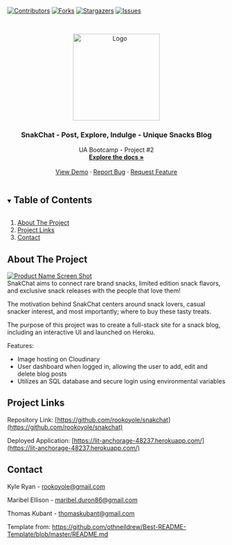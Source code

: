 <!--
*** Thanks for checking out the Best-README-Template. If you have a suggestion
*** that would make this better, please fork the repo and create a pull request
*** or simply open an issue with the tag "enhancement".
*** Thanks again! Now go create something AMAZING! :D
***
***
***
*** To avoid retyping too much info. Do a search and replace for the following:
*** github_username, repo_name, twitter_handle, email, project_title, project_description
-->



<!-- PROJECT SHIELDS -->
<!--
*** I'm using markdown "reference style" links for readability.
*** Reference links are enclosed in brackets [ ] instead of parentheses ( ).
*** See the bottom of this document for the declaration of the reference variables
*** for contributors-url, forks-url, etc. This is an optional, concise syntax you may use.
*** https://www.markdownguide.org/basic-syntax/#reference-style-links
-->
[![Contributors][contributors-shield]][contributors-url]
[![Forks][forks-shield]][forks-url]
[![Stargazers][stars-shield]][stars-url]
[![Issues][issues-shield]][issues-url]



<!-- PROJECT LOGO -->
<br />
<p align="center">
  <a href="https://github.com/rookoyole/snakchat">
    <img src="./public/images/logo.jpg" alt="Logo" width="200" height="200">
  </a>

  <h3 align="center">SnakChat - Post, Explore, Indulge - Unique Snacks Blog</h3>

  <p align="center">
    UA Bootcamp - Project #2
        <br />
        <a href="https://github.com/rookoyole/snakchat"><strong>Explore the docs »</strong></a>
        <br />
        <br />
        <a href="https://github.com/rookoyole/snakchat">View Demo</a>
        ·
        <a href="https://github.com/rookoyole/snakchat/issues">Report Bug</a>
        ·
        <a href="https://github.com/rookoyole/snakchat/issues">Request Feature</a>
  </p>
</p>



<!-- TABLE OF CONTENTS -->
<details open="open">
  <summary><h2 style="display: inline-block">Table of Contents</h2></summary>
  <ol>
    <li><a href="#about-the-project">About The Project</a></li>
    <li><a href="#project-links">Project Links</a></li>
    <li><a href="#contact">Contact</a></li>
  </ol>
</details>



<!-- ABOUT THE PROJECT -->
## About The Project

[![Product Name Screen Shot][product-screenshot]](public/images/screenshot.png)
<br />
SnakChat aims to connect rare brand snacks, limited edition snack flavors, and exclusive snack releases with the people that love them!

The motivation behind SnakChat centers around snack lovers, casual snacker interest, and most importantly; where to buy these tasty treats.

The purpose of this project was to create a full-stack site for a snack blog, including an interactive UI and launched on Heroku.

Features:
* Image hosting on Cloudinary
* User dashboard when logged in, allowing the user to add, edit and delete blog posts
* Utilizes an SQL database and secure login using environmental variables

<!-- PROJECT LINKS -->
## Project Links

Repository Link: [https://github.com/rookoyole/snakchat](https://github.com/rookoyole/snakchat)

Deployed Application: [https://lit-anchorage-48237.herokuapp.com/](https://lit-anchorage-48237.herokuapp.com/)

<!-- CONTACT -->
## Contact

Kyle Ryan - rookoyole@gmail.com

Maribel Ellison - maribel.duron86@gmail.com

Thomas Kubant - thomaskubant@gmail.com

Template from: https://github.com/othneildrew/Best-README-Template/blob/master/README.md

<!-- MARKDOWN LINKS & IMAGES -->
<!-- https://www.markdownguide.org/basic-syntax/#reference-style-links -->
[contributors-shield]: https://img.shields.io/github/contributors/rookoyole/snakchat.svg?style=for-the-badge
[contributors-url]: https://github.com/rookoyole/snakchat/graphs/contributors
[forks-shield]: https://img.shields.io/github/forks/rookoyole/snakchat.svg?style=for-the-badge
[forks-url]: https://github.com/rookoyole/snakchat/network/members
[stars-shield]: https://img.shields.io/github/stars/rookoyole/snakchat.svg?style=for-the-badge
[stars-url]: https://github.com/rookoyole/snakchat/stargazers
[issues-shield]: https://img.shields.io/github/issues/rookoyole/snakchat.svg?style=for-the-badge
[issues-url]: https://github.com/rookoyole/snakchat/issues
[product-screenshot]: public/images/screenshot.png